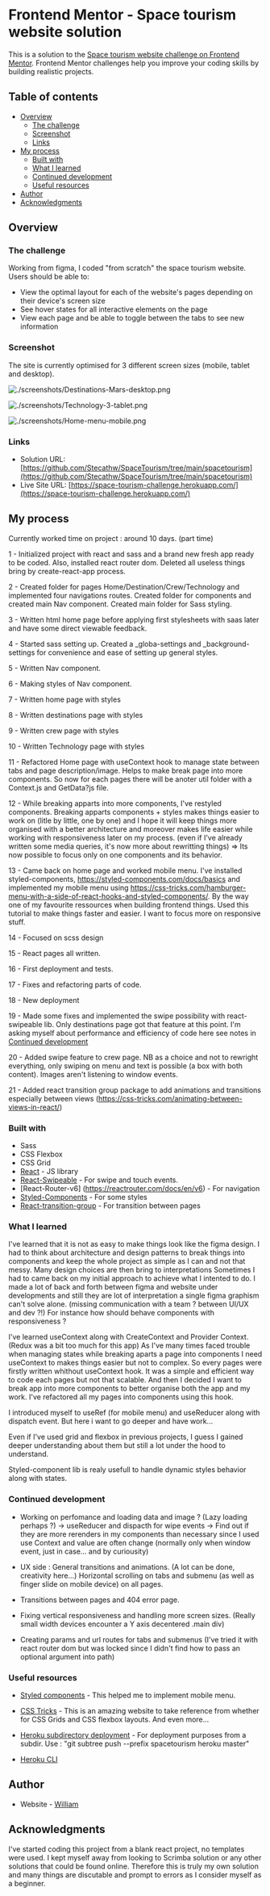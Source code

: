 # Frontend Mentor - Space tourism website solution

This is a solution to the [Space tourism website challenge on Frontend Mentor](https://www.frontendmentor.io/challenges/space-tourism-multipage-website-gRWj1URZ3). Frontend Mentor challenges help you improve your coding skills by building realistic projects. 

## Table of contents

- [Overview](#overview)
  - [The challenge](#the-challenge)
  - [Screenshot](#screenshot)
  - [Links](#links)
- [My process](#my-process)
  - [Built with](#built-with)
  - [What I learned](#what-i-learned)
  - [Continued development](#continued-development)
  - [Useful resources](#useful-resources)
- [Author](#author)
- [Acknowledgments](#acknowledgments)

## Overview

### The challenge

Working from figma, I coded "from scratch" the space tourism website.
Users should be able to:

- View the optimal layout for each of the website's pages depending on their device's screen size
- See hover states for all interactive elements on the page
- View each page and be able to toggle between the tabs to see new information

### Screenshot

The site is currently optimised for 3 different screen sizes (mobile, tablet and desktop).

![./screenshots/Destinations-Mars-desktop.png](./screenshots/Destinations-Mars-desktop.png)

![./screenshots/Technology-3-tablet.png](./screenshots/Technology-3-tablet.png)

![./screenshots/Home-menu-mobile.png](./screenshots/Home-menu-mobile.png)

### Links

- Solution URL: [https://github.com/Stecathw/SpaceTourism/tree/main/spacetourism](https://github.com/Stecathw/SpaceTourism/tree/main/spacetourism)
- Live Site URL: [https://space-tourism-challenge.herokuapp.com/](https://space-tourism-challenge.herokuapp.com/)

## My process

Currently worked time on project : around 10 days. (part time)

1 - Initialized project with react and sass and a brand new fresh app ready to be coded. Also, installed react router dom. 
Deleted all useless things bring by create-react-app process.

2 - Created folder for pages Home/Destination/Crew/Technology and implemented four navigations routes.
Created folder for components and created main Nav component.
Created main folder for Sass styling.

3 - Written html home page before applying first stylesheets with saas later and have some direct viewable feedback.

4 - Started sass setting up. Created a _globa-settings and _background-settings for convenience and ease of setting up general styles. 

5 - Written Nav component. 

6 - Making styles of Nav component.

7 - Written home page with styles

8 - Written destinations page with styles

9 - Written crew page with styles

10 - Written Technology page with styles

11 - Refactored Home page with useContext hook to manage state between tabs and page description/image. Helps to make break page into more components.
So now for each pages there will be anoter util folder with a Context.js and GetData?js file.

12 - While breaking apparts into more components, I've restyled components. Breaking apparts components + styles makes things easier to work on (litle by little, one by one) and I hope it will keep things more organised with a better architecture and moreover makes life easier while working with responsiveness later on my process. (even if I've already written some media queries, it's now more about rewritting things) => Its now possible to focus only on one components and its behavior.

13 - Came back on home page and worked mobile menu. I've installed styled-components, https://styled-components.com/docs/basics and implemented my mobile menu using https://css-tricks.com/hamburger-menu-with-a-side-of-react-hooks-and-styled-components/. By the way one of my favourite ressources when building frontend things.
Used this tutorial to make things faster and easier. I want to focus more on responsive stuff.

14 - Focused on scss design

15 - React pages all written.

16 - First deployment and tests.

17 - Fixes and refactoring parts of code.

18 - New deployment

19 - Made some fixes and implemented the swipe possibility with react-swipeable lib. Only destinations page got that feature at this point. I'm asking myself about performance and efficiency of code here see notes in [Continued development](#continued-development)

20 - Added swipe feature to crew page. NB as a choice and not to rewright everything, only swiping on menu and text is possible (a box with both content). Images aren't listening to window events.

21 - Added react transition group package to add animations and transitions especially between views (https://css-tricks.com/animating-between-views-in-react/)  


### Built with

- Sass
- CSS Flexbox
- CSS Grid
- [React](https://reactjs.org/) - JS library
- [React-Swipeable](https://www.npmjs.com/package/react-swipeable) - For swipe and touch events.
- [React-Router-v6] (https://reactrouter.com/docs/en/v6) - For navigation
- [Styled-Components](https://styled-components.com/) - For some styles
- [React-transition-group](https://reactcommunity.org/react-transition-group/) - For transition between pages


### What I learned

I've learned that it is not as easy to make things look like the figma design. I had to think about architecture and design patterns to break things into components and keep the whole project as simple as I can and not that messy. Many design choices are then bring to interpretations Sometimes I had to came back on my initial approach to achieve what I intented to do. I made a lot of back and forth between figma and website under developments and still they are lot of interpretation a single figma graphism can't solve alone. (missing communication with a team ? between UI/UX and dev ?!) For instance how should behave components with responsiveness ?

I've learned useContext along with CreateContext and Provider Context. (Redux was a bit too much for this app)
As I've many times faced trouble when managing states while breaking aparts a page into components I need useContext to makes things easier but not to complex. 
So every pages were firstly written whithout useContext hook. It was a simple and efficient way to code each pages but not that scalable.
And then I decided I want to break app into more components to better organise both the app and my work. I've refactored all my pages into components using this hook.

I introduced myself to useRef (for mobile menu) and useReducer along with dispatch event. But here i want to go deeper and have work...

Even if I've used grid and flexbox in previous projects, I guess I gained deeper understanding about them but still a lot under the hood to understand. 

Styled-component lib is realy usefull to handle dynamic styles behavior along with states.

### Continued development


- Working on perfomance and loading data and image ? (Lazy loading perhaps ?)
  -> useReducer and dispacth for wipe events
  -> Find out if they are more rerenders in my components than necessary since I used use Context and value are often change (normally only when window event, just in case... and by curiousity)

- UX side : 
  General transitions and animations. (A lot can be done, creativity here...)
  Horizontal scrolling on tabs and submenu (as well as finger slide on mobile device) on all pages.

- Transitions between pages and 404 error page.

- Fixing vertical responsiveness and handling more screen sizes. (Really small width devices encounter a Y axis decentered .main div)

- Creating params and url routes for tabs and submenus (I've tried it with react router dom but was locked since I didn't find how to pass an optional argument into path)

### Useful resources

- [Styled components](https://styled-components.com/docs/basics) - This helped me to implement mobile menu.

- [CSS Tricks](https://css-tricks.com/snippets/css/complete-guide-grid/) - This is an amazing website to take reference from whether for CSS Grids and CSS flexbox layouts. And even more...

 - [Heroku subdirectory deployment](https://janessagarrow.com/blog/how-to-deploy-a-subdirectory-to-heroku/) - For deployment purposes from a subdir. Use : "git subtree push --prefix spacetourism heroku master"

 - [Heroku CLI](https://devcenter.heroku.com/articles/heroku-cli)


## Author

- Website - [William](https://mon-cv-en-ligne.herokuapp.com/)

## Acknowledgments

I've started coding this project from a blank react project, no templates were used. I kept myself away from looking to Scrimba solution or any other solutions that could be found online. 
Therefore this is truly my own solution and many things are discutable and prompt to errors as I consider myself as a beginner.
